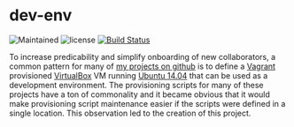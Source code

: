 # dev-env

![Maintained](https://img.shields.io/maintenance/yes/2017.svg?style=flat)
![license](https://img.shields.io/pypi/l/tor-async-couchdb.svg?style=flat)
[![Build Status](https://travis-ci.org/simonsdave/analyze-restful-api-load-test-results.svg)](https://travis-ci.org/simonsdave/analyze-restful-api-load-test-results)

To increase predicability and simplify onboarding of new
collaborators, a common pattern for many of
[my projects on github](https://github.com/simonsdave)
is to define a [Vagrant](http://www.vagrantup.com/) provisioned
[VirtualBox](https://www.virtualbox.org/)
VM running [Ubuntu 14.04](http://releases.ubuntu.com/14.04/)
that can be used as a development environment.
The provisioning scripts for many of these projects have a
ton of commonality and it became obvious that it would make
provisioning script maintenance easier if the scripts were
defined in a single location.
This observation led to the creation of this project.
